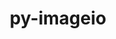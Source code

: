 ---
title: "py-imageio"
layout: cache
categories: [package, develop]
meta: {"compilers": ["gcc@11.4.0", "gcc@9.4.0", "none"], "num_specs": 18, "num_specs_by_stack": {"data-vis-sdk": 8, "e4s": 7, "e4s-neoverse_v1": 2, "e4s-power": 1, "root": 18}, "oss": ["ubuntu20.04", "ubuntu22.04"], "platforms": ["linux"], "stacks": ["data-vis-sdk", "e4s", "e4s-neoverse_v1", "e4s-power", "root"], "targets": ["neoverse_v1", "ppc64le", "x86_64_v3"], "versions": ["2.35.1"]}
spec_details: [{"compiler": "none", "hash": "3qxqassoj5yqwnm5qpsaomoi5bnaz25o", "os": "ubuntu22.04", "platform": "linux", "size": "-", "stacks": ["e4s", "root"], "target": "x86_64_v3", "variants": ["build_system=python_pip"], "versions": ["2.35.1"]}, {"compiler": "none", "hash": "4mpzwv2unugowqq7wdoh64t5mihwt23g", "os": "ubuntu20.04", "platform": "linux", "size": "-", "stacks": ["data-vis-sdk", "root"], "target": "x86_64_v3", "variants": ["build_system=python_pip"], "versions": ["2.35.1"]}, {"compiler": "none", "hash": "5hmber4x6bkgkzje2xb56keug2dzbc6u", "os": "ubuntu20.04", "platform": "linux", "size": "-", "stacks": ["data-vis-sdk", "root"], "target": "x86_64_v3", "variants": ["build_system=python_pip"], "versions": ["2.35.1"]}, {"compiler": "none", "hash": "6gtejhdc7co5rxgi4yhg4qxbtvl7l6b4", "os": "ubuntu20.04", "platform": "linux", "size": "-", "stacks": ["data-vis-sdk", "root"], "target": "x86_64_v3", "variants": ["build_system=python_pip"], "versions": ["2.35.1"]}, {"compiler": "none", "hash": "75q7rgaakwj2hgmo25jaogyotgewl5ch", "os": "ubuntu22.04", "platform": "linux", "size": "-", "stacks": ["e4s", "root"], "target": "x86_64_v3", "variants": ["build_system=python_pip"], "versions": ["2.35.1"]}, {"compiler": "none", "hash": "bjgpxexiii3urfk6xpsj5mneowcp3c4l", "os": "ubuntu20.04", "platform": "linux", "size": "-", "stacks": ["data-vis-sdk", "root"], "target": "x86_64_v3", "variants": ["build_system=python_pip"], "versions": ["2.35.1"]}, {"compiler": "none", "hash": "cq42tc4asjuqitfm5mv3plpnvtzlwo4e", "os": "ubuntu22.04", "platform": "linux", "size": "-", "stacks": ["e4s", "root"], "target": "x86_64_v3", "variants": ["build_system=python_pip"], "versions": ["2.35.1"]}, {"compiler": "none", "hash": "ehjxeyfmfw3czinjsyznzufoti7e3z7p", "os": "ubuntu20.04", "platform": "linux", "size": "-", "stacks": ["data-vis-sdk", "root"], "target": "x86_64_v3", "variants": ["build_system=python_pip"], "versions": ["2.35.1"]}, {"compiler": "none", "hash": "ek4ezjqx3zb5ow2a4tgd2x5cofc3jebl", "os": "ubuntu20.04", "platform": "linux", "size": "-", "stacks": ["data-vis-sdk", "root"], "target": "x86_64_v3", "variants": ["build_system=python_pip"], "versions": ["2.35.1"]}, {"compiler": "none", "hash": "fud5ztj5ozi2rmv4ho5fbcxmsyybbur2", "os": "ubuntu22.04", "platform": "linux", "size": "-", "stacks": ["e4s", "root"], "target": "x86_64_v3", "variants": ["build_system=python_pip"], "versions": ["2.35.1"]}, {"compiler": "none", "hash": "gd6rlhvxywnser5gxnv5br5n4q3nhxcf", "os": "ubuntu22.04", "platform": "linux", "size": "-", "stacks": ["e4s", "root"], "target": "x86_64_v3", "variants": ["build_system=python_pip"], "versions": ["2.35.1"]}, {"compiler": "none", "hash": "hyjwqdllxcs3gffxydx7vjawnop3ellj", "os": "ubuntu22.04", "platform": "linux", "size": "-", "stacks": ["e4s", "root"], "target": "x86_64_v3", "variants": ["build_system=python_pip"], "versions": ["2.35.1"]}, {"compiler": "gcc@11.4.0", "hash": "kcukxfyfkfksb7nfybbijrwpvhvbjzvn", "os": "ubuntu22.04", "platform": "linux", "size": "-", "stacks": ["e4s-neoverse_v1", "root"], "target": "neoverse_v1", "variants": ["build_system=python_pip"], "versions": ["2.35.1"]}, {"compiler": "none", "hash": "lvrm6spelpwj76vxeixm34znsu4fiprn", "os": "ubuntu20.04", "platform": "linux", "size": "-", "stacks": ["data-vis-sdk", "root"], "target": "x86_64_v3", "variants": ["build_system=python_pip"], "versions": ["2.35.1"]}, {"compiler": "gcc@9.4.0", "hash": "nolddqk2ozucy2hu6h42vhf6uc5nkb3p", "os": "ubuntu20.04", "platform": "linux", "size": "-", "stacks": ["e4s-power", "root"], "target": "ppc64le", "variants": ["build_system=python_pip"], "versions": ["2.35.1"]}, {"compiler": "none", "hash": "ohd7o5qtks6r5zbmdjq4vvihpbh6bzcp", "os": "ubuntu20.04", "platform": "linux", "size": "-", "stacks": ["data-vis-sdk", "root"], "target": "x86_64_v3", "variants": ["build_system=python_pip"], "versions": ["2.35.1"]}, {"compiler": "gcc@11.4.0", "hash": "rtpnjng6alq7jufpevcd4gple4kplacp", "os": "ubuntu22.04", "platform": "linux", "size": "-", "stacks": ["e4s-neoverse_v1", "root"], "target": "neoverse_v1", "variants": ["build_system=python_pip"], "versions": ["2.35.1"]}, {"compiler": "none", "hash": "yakjuifomxuh37kod5k53fnbvuogtr33", "os": "ubuntu22.04", "platform": "linux", "size": "-", "stacks": ["e4s", "root"], "target": "x86_64_v3", "variants": ["build_system=python_pip"], "versions": ["2.35.1"]}]
---